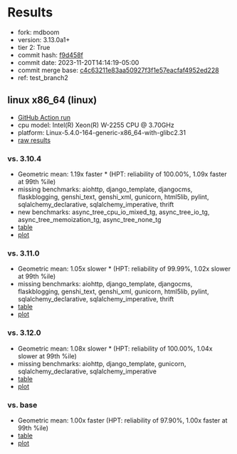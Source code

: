 # Results

- fork: mdboom
- version: 3.13.0a1+
- tier 2: True
- commit hash: [f9d458f](https://github.com/mdboom/cpython/commit/f9d458f)
- commit date: 2023-11-20T14:14:19-05:00
- commit merge base: [c4c63211e83aa50927f3f1e57eacfaf4952ed228](https://github.com/mdboom/cpython/commit/c4c63211e83aa50927f3f1e57eacfaf4952ed228)
- ref: test_branch2

## linux x86_64 (linux)

- [GitHub Action run](https://github.com/faster-cpython/benchmarking/actions/runs/6934759125)
- cpu model: Intel(R) Xeon(R) W-2255 CPU @ 3.70GHz
- platform: Linux-5.4.0-164-generic-x86_64-with-glibc2.31
- [raw results](bm-20231120-linux-x86_64-mdboom-test_branch2-3.13.0a1%2B-f9d458f.json)

### vs. 3.10.4

- Geometric mean: 1.19x faster \* (HPT: reliability of 100.00%, 1.09x faster at 99th %ile)
- missing benchmarks: aiohttp, django_template, djangocms, flaskblogging, genshi_text, genshi_xml, gunicorn, html5lib, pylint, sqlalchemy_declarative, sqlalchemy_imperative, thrift
- new benchmarks: async_tree_cpu_io_mixed_tg, async_tree_io_tg, async_tree_memoization_tg, async_tree_none_tg
- [table](bm-20231120-linux-x86_64-mdboom-test_branch2-3.13.0a1%2B-f9d458f-vs-3.10.4.md)
- [plot](bm-20231120-linux-x86_64-mdboom-test_branch2-3.13.0a1%2B-f9d458f-vs-3.10.4.png)

### vs. 3.11.0

- Geometric mean: 1.05x slower \* (HPT: reliability of 99.99%, 1.02x slower at 99th %ile)
- missing benchmarks: aiohttp, django_template, djangocms, flaskblogging, genshi_text, genshi_xml, gunicorn, html5lib, pylint, sqlalchemy_declarative, sqlalchemy_imperative, thrift
- [table](bm-20231120-linux-x86_64-mdboom-test_branch2-3.13.0a1%2B-f9d458f-vs-3.11.0.md)
- [plot](bm-20231120-linux-x86_64-mdboom-test_branch2-3.13.0a1%2B-f9d458f-vs-3.11.0.png)

### vs. 3.12.0

- Geometric mean: 1.08x slower \* (HPT: reliability of 100.00%, 1.04x slower at 99th %ile)
- missing benchmarks: aiohttp, django_template, gunicorn, sqlalchemy_declarative, sqlalchemy_imperative
- [table](bm-20231120-linux-x86_64-mdboom-test_branch2-3.13.0a1%2B-f9d458f-vs-3.12.0.md)
- [plot](bm-20231120-linux-x86_64-mdboom-test_branch2-3.13.0a1%2B-f9d458f-vs-3.12.0.png)

### vs. base

- Geometric mean: 1.00x faster (HPT: reliability of 97.90%, 1.00x faster at 99th %ile)
- [table](bm-20231120-linux-x86_64-mdboom-test_branch2-3.13.0a1%2B-f9d458f-vs-base.md)
- [plot](bm-20231120-linux-x86_64-mdboom-test_branch2-3.13.0a1%2B-f9d458f-vs-base.png)

